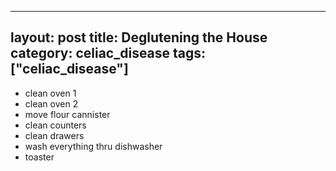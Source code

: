 
---
layout: post
title: Deglutening the House
category: celiac_disease
tags: ["celiac_disease"]
---

* clean oven 1
* clean oven 2
* move flour cannister
* clean counters
* clean drawers
* wash everything thru dishwasher
* toaster
